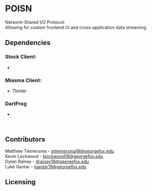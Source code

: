 # POISN
Network-Shared I/O Protocol:<br>
Allowing for custom frontend UI and cross-application data streaming.

## Dependencies
### Stock Client:
* 

### Miasma Client:
* Tkinter

### DartFrog
* 

<br>

## Contributors
Matthew Tiemersma - mtiemersma19@georgefox.edu<br>
Kevin Lockwood - klockwood19@georgefox.edu<br>
Dylan Rainey - drainey19@georgefox.edu<br>
Luke Gantar - lgantar19@georgefox.edu<br>

## Licensing
